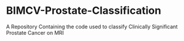 # BIMCV-Prostate-Classification
A Repository Containing the code used to classify Clinically Significant Prostate Cancer on MRI
